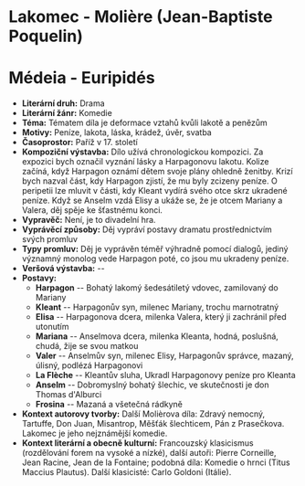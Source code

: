 # Lakomec - Molière (Jean-Baptiste Poquelin)
# Médeia - Euripidés
- **Literární druh:** Drama
- **Literární žánr:** Komedie
- **Téma:** Tématem díla je deformace vztahů kvůli lakotě a penězům
- **Motivy:** Peníze, lakota, láska, krádež, úvěr, svatba
- **Časoprostor:** Paříž v 17. století
- **Kompoziční výstavba:** Dílo užívá chronologickou kompozici. Za expozici bych označil vyznání lásky a Harpagonovu lakotu. Kolize začíná, když Harpagon oznámí dětem svoje plány ohledně ženitby. Krizí bych nazval část, kdy Harpagon zjistí, že mu byly zcizeny peníze. O peripetii lze mluvit v části, kdy Kleant vydírá svého otce skrz ukradené peníze. Když se Anselm vzdá Elisy a ukáže se, že je otcem Mariany a Valera, děj spěje ke šťastnému konci.
- **Vypravěč:** Není, je to divadelní hra.
- **Vyprávěcí způsoby:** Děj vypráví postavy dramatu prostřednictvím svých promluv
- **Typy promluv:** Děj je vyprávěn téměř výhradně pomocí dialogů, jediný významný monolog vede Harpagon poté, co jsou mu ukradeny peníze.
- **Veršová výstavba:** --
- **Postavy:**
  - **Harpagon** -- Bohatý lakomý šedesátiletý vdovec, zamilovaný do Mariany
  - **Kleant** -- Harpagonův syn, milenec Mariany, trochu marnotratný
  - **Elisa** -- Harpagonova dcera, milenka Valera, který ji zachránil před utonutím
  - **Mariana** -- Anselmova dcera, milenka Kleanta, hodná, poslušná, chudá, žije se svou matkou
  - **Valer** -- Anselmův syn, milenec Elisy, Harpagonův správce, mazaný, úlisný, podlézá Harpagonovi
  - **La Flèche** -- Kleantův sluha, Ukradl Harpagonovy peníze pro Kleanta
  - **Anselm** -- Dobromyslný bohatý šlechic, ve skutečnosti je don Thomas d'Alburci
  - **Frosina** -- Mazaná a všetečná rádkyně
- **Kontext autorovy tvorby:** Další Molièrova díla: Zdravý nemocný, Tartuffe, Don Juan, Misantrop, Měšťák šlechticem, Pán z Prasečkova. Lakomec je jeho nejznámější komedie.
- **Kontext literární a obecně kulturní:** Francouzský klasicismus (rozdělování forem na vysoké a nízké), další autoři: Pierre Corneille, Jean Racine, Jean de la Fontaine; podobná díla: Komedie o hrnci (Titus Maccius Plautus). Další klasicisté: Carlo Goldoni (Itálie).
